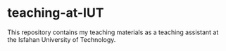 # teaching-at-IUT
This repository contains my teaching materials as a teaching assistant at the Isfahan University of Technology.

